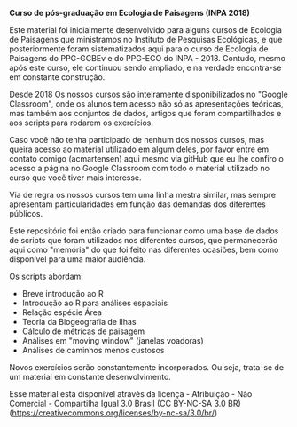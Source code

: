 **Curso de pós-graduação em Ecologia de Paisagens (INPA 2018)**

Este material foi inicialmente desenvolvido para alguns cursos de Ecologia de Paisagens que ministramos no Instituto de Pesquisas Ecológicas, e que posteriormente foram sistematizados aqui para o curso de Ecologia de Paisagens do PPG-GCBEv e do PPG-ECO do INPA - 2018. Contudo, mesmo após este curso, ele continuou sendo ampliado, e na verdade encontra-se em constante construção.

Desde 2018 Os nossos cursos são inteiramente disponibilizados no "Google Classroom", onde os alunos tem acesso não só as apresentações teóricas, 
mas também aos conjuntos de dados, artigos que foram compartilhados e aos scripts para rodarem os exercícios. 

Caso você não tenha participado de nenhum dos nossos cursos, mas queira acesso ao material utilizado em algum deles, por favor entre em contato comigo (acmartensen) aqui mesmo via gitHub que eu lhe confiro o acesso a página no Google Classroom com todo o material utilizado no curso que você tiver mais interesse. 

Via de regra os nossos cursos tem uma linha mestra similar, mas sempre apresentam particularidades em função das demandas dos diferentes públicos.   

Este repositório foi então criado para funcionar como uma base de dados de scripts que foram utilizados nos diferentes cursos, que permanecerão aqui como "memória" do que foi feito nas diferentes ocasiões, bem como disponível para uma maior audiência.

Os scripts abordam:

- Breve introdução ao R
- Introdução ao R para análises espaciais
- Relação espécie Área
- Teoria da Biogeografia de Ilhas
- Cálculo de métricas de paisagem
- Análises em "moving window" (janelas voadoras)
- Análises de caminhos menos custosos

Novos exercícios serão constantemente incorporados. Ou seja, trata-se de um material em constante desenvolvimento.

Esse material está disponível através da licença - Atribuição - Não Comercial - Compartilha Igual 3.0 Brasil (CC BY-NC-SA 3.0 BR)
(https://creativecommons.org/licenses/by-nc-sa/3.0/br/)
